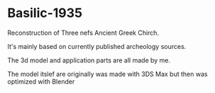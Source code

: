 # Basilic-1935
Reconstruction of Three nefs Ancient Greek Chirch. 

It's mainly based on currently published archeology sources.

The 3d model and application parts are all made by me.

The model itslef are originally was made with 3DS Max but then was optimized with Blender
